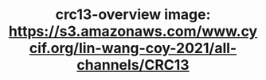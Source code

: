 ---
title: "crc13-overview
image: https://s3.amazonaws.com/www.cycif.org/lin-wang-coy-2021/all-channels/CRC13"
layout: osd-exhibit
paper: config-HTA-CRCATLAS-1
figure: crc13-overview
---